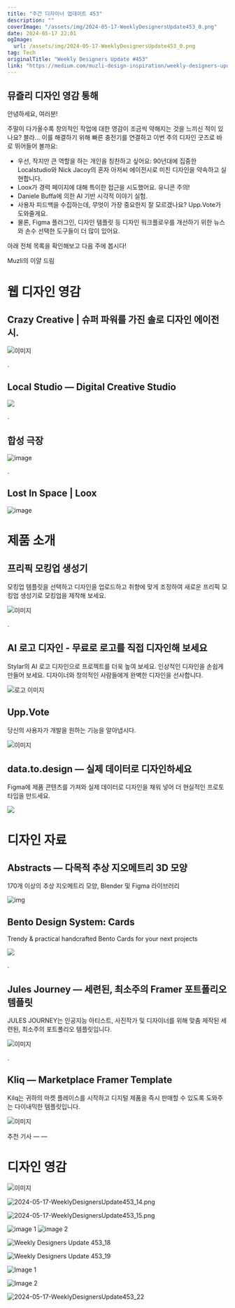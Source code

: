```yaml
---
title: "주간 디자이너 업데이트 453"
description: ""
coverImage: "/assets/img/2024-05-17-WeeklyDesignersUpdate453_0.png"
date: 2024-05-17 22:01
ogImage:
  url: /assets/img/2024-05-17-WeeklyDesignersUpdate453_0.png
tag: Tech
originalTitle: "Weekly Designers Update #453"
link: "https://medium.com/muzli-design-inspiration/weekly-designers-update-453-1c61a67a3b03"
---
```


## 뮤즐리 디자인 영감 통해

안녕하세요, 여러분!

주말이 다가올수록 창의적인 작업에 대한 영감이 조금씩 약해지는 것을 느끼신 적이 있나요? 블라... 이를 해결하기 위해 빠른 충전기를 연결하고 이번 주의 디자인 굿즈로 바로 뛰어들어 볼까요:

- 우선, 작지만 큰 역할을 하는 개인을 칭찬하고 싶어요: 90년대에 집중한 Localstudio와 Nick Jacoy의 혼자 아저씨 에이전시로 미친 디자인을 약속하고 실현합니다.
- Loox가 경력 페이지에 대해 특이한 접근을 시도했어요. 유니콘 주의!
- Daniele Buffa에 의한 AI 기반 시각적 이야기 실험.
- 사용자 피드백을 수집하는데, 무엇이 가장 중요한지 잘 모르겠나요? Upp.Vote가 도와줄게요.
- 물론, Figma 플러그인, 디자인 템플릿 등 디자인 워크플로우를 개선하기 위한 뉴스와 손수 선택한 도구들이 더 많이 있어요.

<div class="content-ad"></div>

아래 전체 목록을 확인해보고 다음 주에 봅시다!

Muzli의 이얄 드림

<div class="content-ad"></div>

# 웹 디자인 영감

## Crazy Creative | 슈퍼 파워를 가진 솔로 디자인 에이전시.

![이미지](/assets/img/2024-05-17-WeeklyDesignersUpdate453_1.png)

.

<div class="content-ad"></div>

## Local Studio — Digital Creative Studio

<img src="/assets/img/2024-05-17-WeeklyDesignersUpdate453_2.png" />

.

## 합성 극장

<div class="content-ad"></div>

![image](/assets/img/2024-05-17-WeeklyDesignersUpdate453_3.png)

.

## Lost In Space | Loox

![image](/assets/img/2024-05-17-WeeklyDesignersUpdate453_4.png)

<div class="content-ad"></div>

# 제품 소개

## 프리픽 모킹업 생성기

모킹업 템플릿을 선택하고 디자인을 업로드하고 취향에 맞게 조정하여 새로운 프리픽 모킹업 생성기로 모킹업을 제작해 보세요.

![이미지](/assets/img/2024-05-17-WeeklyDesignersUpdate453_5.png)

<div class="content-ad"></div>

.

## AI 로고 디자인 - 무료로 로고를 직접 디자인해 보세요

Stylar의 AI 로고 디자인으로 프로젝트를 더욱 높여 보세요. 인상적인 디자인을 손쉽게 만들어 보세요. 디자이너와 창의적인 사람들에게 완벽한 디자인을 선사합니다.

![로고 이미지](/assets/img/2024-05-17-WeeklyDesignersUpdate453_6.png)

<div class="content-ad"></div>

## Upp.Vote

당신의 사용자가 개발을 원하는 기능을 알아냅시다.

![이미지](/assets/img/2024-05-17-WeeklyDesignersUpdate453_7.png)

<div class="content-ad"></div>

## data.to.design — 실제 데이터로 디자인하세요

Figma에 제품 콘텐츠를 가져와 실제 데이터로 디자인을 채워 넣어 더 현실적인 프로토타입을 만드세요.

<img src="/assets/img/2024-05-17-WeeklyDesignersUpdate453_8.png" />

<div class="content-ad"></div>

# 디자인 자료

## Abstracts — 다목적 추상 지오메트리 3D 모양

170개 이상의 추상 지오메트리 모양, Blender 및 Figma 라이브러리

<div class="content-ad"></div>

![img](/assets/img/2024-05-17-WeeklyDesignersUpdate453_9.png)

## Bento Design System: Cards

Trendy & practical handcrafted Bento Cards for your next projects

<div class="content-ad"></div>

<img src="/assets/img/2024-05-17-WeeklyDesignersUpdate453_10.png" />

.

## Jules Journey — 세련된, 최소주의 Framer 포트폴리오 템플릿

JULES JOURNEY는 인공지능 아티스트, 사진작가 및 디자이너를 위해 맞춤 제작된 세련된, 최소주의 포트폴리오 템플릿입니다.

<div class="content-ad"></div>

![이미지](/assets/img/2024-05-17-WeeklyDesignersUpdate453_11.png)

.

## Kliq — Marketplace Framer Template

Kilq는 귀하의 마켓 플레이스를 시작하고 디지털 제품을 즉시 판매할 수 있도록 도와주는 다이내믹한 템플릿입니다.

<div class="content-ad"></div>

![이미지](/assets/img/2024-05-17-WeeklyDesignersUpdate453_12.png)

추천 기사 — —

# 디자인 영감

![이미지](/assets/img/2024-05-17-WeeklyDesignersUpdate453_13.png)

<div class="content-ad"></div>

![2024-05-17-WeeklyDesignersUpdate453_14.png](/assets/img/2024-05-17-WeeklyDesignersUpdate453_14.png)

![2024-05-17-WeeklyDesignersUpdate453_15.png](/assets/img/2024-05-17-WeeklyDesignersUpdate453_15.png)

<div class="content-ad"></div>

![image 1](/assets/img/2024-05-17-WeeklyDesignersUpdate453_16.png)
![image 2](/assets/img/2024-05-17-WeeklyDesignersUpdate453_17.png)

<div class="content-ad"></div>

![Weekly Designers Update 453_18](/assets/img/2024-05-17-WeeklyDesignersUpdate453_18.png)

![Weekly Designers Update 453_19](/assets/img/2024-05-17-WeeklyDesignersUpdate453_19.png)

<div class="content-ad"></div>

![Image 1](/assets/img/2024-05-17-WeeklyDesignersUpdate453_20.png)

![Image 2](/assets/img/2024-05-17-WeeklyDesignersUpdate453_21.png)

<div class="content-ad"></div>

![2024-05-17-WeeklyDesignersUpdate453_22](/assets/img/2024-05-17-WeeklyDesignersUpdate453_22.png)
